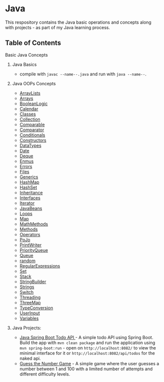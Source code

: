# Java

This respository contains the Java basic operations and concepts along with projects - as part of my Java learning process. 

## Table of Contents

Basic Java Concepts 
1.  Java Basics 
     - compile with `javac --name--.java` and run with `java --name--`.

2.  Java OOPs Concepts
       -  [ArrayLists](learning/concepts/ArrayLists.md)
       -  [Arrays](learning/concepts/Arrays.md)
       -  [BooleanLogic](learning/concepts/BooleanLogic.md)
       -  [Calendar](learning/concepts/Calendar.md)
       -  [Classes](learning/concepts/Classes.md)
       -  [Collection](learning/concepts/Collection.md) 
       -  [Comparable](learning/concepts/Comparable.md) 
       -  [Comparator](learning/concepts/Comparator.md) 
       -  [Conditionals](learning/concepts/Conditionals.md) 
       -  [Constructors](learning/concepts/Contructors.md) 
       -  [DataTypes](learning/concepts/DataTypes.md)
       -  [Date](learning/concepts/Date.md) 
       -  [Deque](learning/concepts/Deque.md) 
       -  [Enmus](learning/concepts/Enums.md) 
       -  [Errors](learning/concepts/Errors.md) 
       -  [Files](learning/concepts/Files.md) 
       -  [Generics](learning/concepts/Generics.md) 
       -  [HashMap](learning/concepts/HashMap.md) 
       -  [HashSet](learning/concepts/HashSet.md) 
       -  [Inheritance](learning/concepts/Inheritance.md) 
       -  [Interfaces](learning/concepts/Interfaces.md) 
       -  [Iterator](learning/concepts/Iterator.md)
       -  [JavaBeans](learning/concepts/JavaBeans.md) 
       -  [Loops](learning/concepts/Loops.md) 
       -  [Map](learning/concepts/Map.md) 
       -  [MathMethods](learning/concepts/MathMethods.md) 
       -  [Methods](learning/concepts/Methods.md) 
       -  [Operators](learning/concepts/Operators.md)
       -  [PoJo](learning/concepts/POJO.md) 
       -  [PrintWriter](learning/concepts/PrintWriter.md) 
       -  [PriorityQueue](learning/concepts/PriorityQueue.md) 
       -  [Queue](learning/concepts/Queue.md)
       -  [random](learning/concepts/Random.md) 
       -  [RegularExpressions](learning/concepts/RegularExpressions.md)
       -  [Set](learning/concepts/Set.md) 
       -  [Stack](learning/concepts/Stack.md) 
       -  [StringBuilder](learning/concepts/StringBuilder.md)
       -  [Strings](learning/concepts/Strings.md)
       -  [Switch](learning/concepts/Switch.md)
       -  [Threading](learning/concepts/Threading.md) 
       -  [ThreeMap](learning/concepts/TreeMap.md) 
       -  [TypeConversion](learning/concepts/TypeConversion.md) 
       -  [UserInput](learning/concepts/UserInput.md)
       -  [Variables](learning/concepts/Variables.md) 


3.  Java Projects:
       -   [Java Spring Boot Todo API ](learning/projects/toDoApi/README.md) - A simple todo API using Spring Boot. Build the app with `mvn clean package` and run the application using `mvn spring-boot:run` - open on  `http://localhost:8082/` to view the minimal interface for it or `http://localhost:8082/api/todos` for the naked api.
       -   [Guess the Number Game](learning/projects/guessTheNr/README.md) - A simple game where the user guesses a number between 1 and 100 with a limited number of attempts and different difficulty levels.